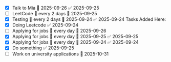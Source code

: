 - [x] Talk to Mia 📅 2025-09-26 ✅ 2025-09-25
- [ ] LeetCode 🔁 every 2 days 📅 2025-09-25
- [x] Testing 🔁 every 2 days 📅 2025-09-24 ✅ 2025-09-24
Tasks Added Here:
- [x] Doing Leetcode ✅ 2025-09-24
- [ ] Applying for jobs 🔁 every day 📅 2025-09-26
- [x] Applying for jobs 🔁 every day 📅 2025-09-25 ✅ 2025-09-25
- [x] Applying for jobs 🔁 every day 📅 2025-09-24 ✅ 2025-09-24
- [x] Do something ✅ 2025-09-25
- [ ] Work on university applications 📅 2025-10-31